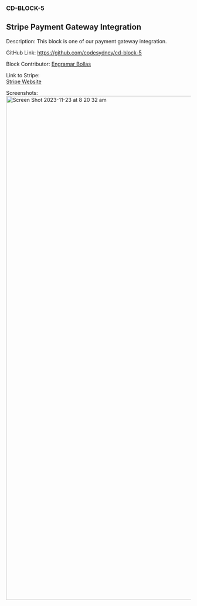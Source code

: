 ### CD-BLOCK-5 ###
## Stripe Payment Gateway Integration ##

Description: This block is one of our payment gateway integration. 

GitHub Link: https://github.com/codesydney/cd-block-5

Block Contributor: [Engramar Bollas](https://au.linkedin.com/in/engramarbollas)

Link to Stripe:<br/> 
[Stripe Website](https://stripe.com/au)

Screenshots:<br/> 
<img width="1377" alt="Screen Shot 2023-11-23 at 8 20 32 am" src="https://github.com/codesydney/cd-block-5/assets/7553347/6a8c9b1a-0bae-481f-ade4-e85e451f24be">
